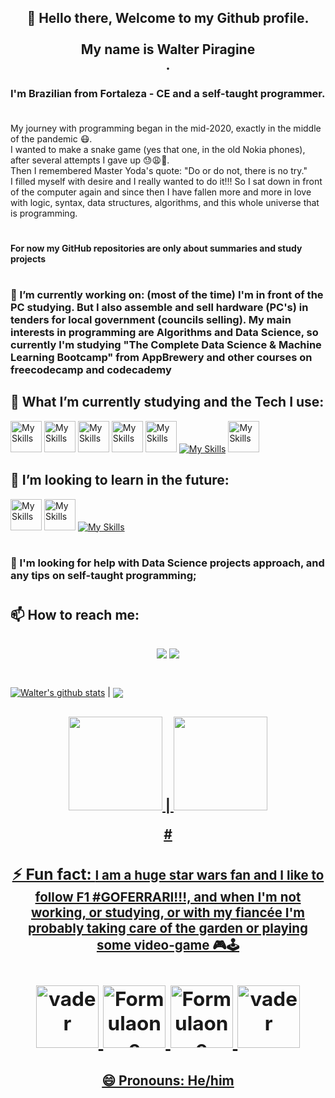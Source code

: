 <h2 align="center"> 🖖 Hello there, Welcome to my Github profile. <br> <br>  My name is Walter Piragine <br>. </h2> 
<p align="center">
 
          
### I'm Brazilian from Fortaleza - CE and a self-taught programmer. <br> <br> 
My journey with programming began in the mid-2020, exactly in the middle of the pandemic 😷. <br>I wanted to make a snake game (yes that one, in the old Nokia phones), after several attempts I gave up 😓😩🥵.<br> Then I remembered Master Yoda's  quote: "Do or do not, there is no try." <br> I filled myself with desire and I really wanted to do it!!! So I sat down in front of the computer again and since then I have fallen more and more in love with logic, syntax, data structures, algorithms, and this whole universe that is programming.
#   
#### For now my GitHub repositories are only about summaries and study projects
#   
###  🔭 I’m currently working on: (most of the time) I'm in front of the PC studying. But I also assemble and sell hardware (PC's) in tenders for local government (councils selling). My main interests in programming are Algorithms and Data Science, so currently I'm studying "The Complete Data Science & Machine Learning Bootcamp" from AppBrewery and other courses on freecodecamp and codecademy


##  🌱 What I’m currently studying and the Tech I use: 
<img src="https://cdn.icon-icons.com/icons2/2107/PNG/512/file_type_vscode_icon_130084.png" alt="My Skills" width="50" height="50"> <img src="https://pandas.pydata.org//static/img/favicon_white.ico" alt="My Skills" width="50" height="50"> <img src="https://cdn-icons-png.flaticon.com/512/8616/8616578.png" alt="My Skills" width="50" height="50"> <img src="https://cdn.iconscout.com/icon/free/png-256/free-data-science-46-1170621.png" alt="My Skills" width="50" height="50"> <img src="https://cdn-icons-png.flaticon.com/128/4025/4025644.png" alt="My Skills" width="50" height="50"> [![My Skills](https://skillicons.dev/icons?i=py,html,django,git&theme=dark)](https://skillicons.dev) <img src="https://cdn-icons-png.flaticon.com/512/4248/4248443.png" alt="My Skills" width="50" height="50">

##  🚀 I’m looking to learn in the future: 
<img src="https://cdn-icons-png.flaticon.com/512/8637/8637099.png" alt="My Skills" width="50" height="50"> <img src="https://cdn-icons-png.flaticon.com/512/5181/5181965.png" alt="My Skills" width="50" height="50"> [![My Skills](https://skillicons.dev/icons?i=tensorflow,azure,docker,aws,kubernetes&theme=dark)](https://skillicons.dev)
#   
### 🤔 I'm looking for help with Data Science projects approach, and any tips on self-taught programming;
#   
##  📫 How to reach me: <br>
<h2 align="center"> <div>
<a href = "mailto:walter.jnior@gmail.com"><img loading="lazy" src="https://img.shields.io/badge/Gmail-D14836?style=for-the-badge&logo=gmail&logoColor=white" target="_blank"></a>
<a href="https://www.linkedin.com/in/walterpiragine/" target="_blank"><img loading="lazy" src="https://img.shields.io/badge/-LinkedIn-%230077B5?style=for-the-badge&logo=linkedin&logoColor=white" target="_blank"></a>   
</div> 
<p align="center">

 #   

<a href="https://github.com/swmeme/github-readme-stats"> <img align="center" src="https://github-readme-stats.vercel.app/api?username=swmeme&show_icons=true&include_all_commits=true&theme=buefy&hide_border=true" alt="Walter's github stats" /></a> | <a height="180em" href="https://github.com/swmeme/github-readme-stats"><img align="center" src="https://github-readme-stats.vercel.app/api/top-langs/?username=swmeme&layout=compact&theme=buefy&hide_border=true" /></a> 

<h2 align="center">
<div>
<a href="https://github.com/swmeme">
<img loading="lazy" height="150em" src="https://github-readme-stats.vercel.app/api/top-langs/?username=swmeme&layout=compact&langs_count=7&theme=dracula"/> | <img loading="lazy" height="150em" src="https://github-readme-stats.vercel.app/api?username=swmeme&show_icons=true&theme=dracula&include_all_commits=true&count_private=true"/>
</div>
<p align="center">
#  


 
### ⚡ Fun fact: <small> I am a huge star wars fan and I like to follow F1 #GOFERRARI!!!, and when I'm not working, or studying, or with my fiancée I'm probably taking care of the garden or playing some video-game 🎮🕹️</small>

<h2 align="center">
<img src="https://media.tenor.com/gWY3kXb_Vn0AAAAd/darth-vader-vader.gif" alt="vader" width="100" height="100"> <img src="https://media.tenor.com/2CCxoJnxsckAAAAC/car-speed.gif" alt="Formulaone" width="100" height="100"> <img src="https://media.tenor.com/YxQ7dqEdZjIAAAAd/ferrari-sf23.gif" alt="Formulaone" width="100" height="100"> <img src="https://media.tenor.com/0SUomFMYna8AAAAd/darth-vader-vader.gif" alt="vader" width="100" height="100"> 
<p align="center">

#### 😄 Pronouns: He/him




